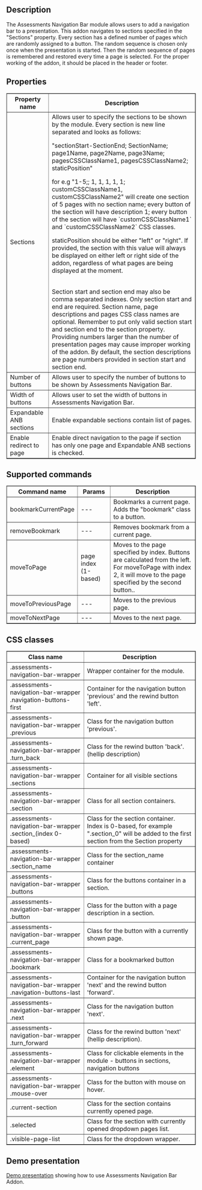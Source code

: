 ## Description
The Assessments Navigation Bar module allows users to add a navigation bar to a presentation. This addon navigates to sections specified in the "Sections" property. Every section has a defined number of pages which
are randomly assigned to a button. The random sequence is chosen only once when the presentation is started. Then the random sequence of pages is remembered and restored every time a page is selected. For the proper working of the addon, it should be placed in the header or footer.


## Properties

<table border='1'>
    <tr>
        <th>Property name</th>
        <th>Description</th>
    </tr>
    <tr>
        <td>Sections</td>
        <td>
            Allows user to specify the sections to be shown by the module. Every section is new line separated and looks as follows:
            <p>"sectionStart-SectionEnd; SectionName; page1Name, page2Name, page3Name; pagesCSSClassName1, pagesCSSClassName2; staticPosition" </p>
            <p>for e.g "1-5;; 1, 1, 1, 1, 1; customCSSClassName1, customCSSClassName2" will create one section of
            5 pages with no section name; 
			every button of the section will have description 1; 
			every button of the section will have `customCSSClassName1` and `customCSSClassName2` CSS classes.
            </p>
            <p>staticPosition should be either "left" or "right". If provided, the section with this value will always be displayed on either left or right side of the addon, regardless of what pages are being displayed at the moment.</p>
            <br>Section start and section end may also be comma separated indexes.
            Only section start and end are required. Section name, page descriptions and pages CSS class names are optional.
            Remember to put only valid section start and section end to the section property. Providing numbers larger than the number of presentation pages may cause improper working of the addon.
            By default, the section descriptions are page numbers provided in section start and section end.
        </td>
    </tr>
    <tr>
        <td>Number of buttons</td>
        <td>Allows user to specify the number of buttons to be shown by Assessments Navigation Bar.
    </tr>
    <tr>
        <td>Width of buttons</td>
        <td>Allows user to set the width of buttons in Assessments Navigation Bar.
    </tr>
    <tr>
        <td>Expandable ANB sections</td>
        <td>Enable expandable sections contain list of pages.
    </tr>
    <tr>
        <td>Enable redirect to page</td>
        <td>Enable direct navigation to the page if section has only one page and Expandable ANB sections is checked.
    </tr>
</table>


## Supported commands

<table border='1'>
    <tr>
        <th>Command name</th>
        <th>Params</th>
        <th>Description</th>
    </tr>
    <tr>
        <td>bookmarkCurrentPage</td>
        <td>---</td>
        <td>Bookmarks a current page. Adds the "bookmark" class to a button.</td>
    </tr>
    <tr>
        <td>removeBookmark</td>
        <td>---</td>
        <td>Removes bookmark from a current page.</td>
    </tr>
    <tr>
        <td>moveToPage</td>
        <td>page index (1-based)</td>
        <td>Moves to the page specified by index. Buttons are calculated from the left. For moveToPage with index 2, it will move to the page specified by the second button..</td>
    </tr>
    <tr>
        <td>moveToPreviousPage</td>
        <td>---</td>
        <td>Moves to the previous page.</td>
    </tr>
    <tr>
        <td>moveToNextPage</td>
        <td>---</td>
        <td>Moves to the next page.</td>
    </tr>
</table>


## CSS classes

<table border='1'>
    <tr>
        <th>Class name</th>
        <th>Description</th>
    </tr>
    <tr>
        <td>.assessments-navigation-bar-wrapper</td>
        <td>Wrapper container for the module.</td>
    </tr>
    <tr>
        <td>.assessments-navigation-bar-wrapper .navigation-buttons-first</td>
        <td>Container for the navigation button 'previous' and the rewind button 'left'.</td>
    </tr>
    <tr>
        <td>.assessments-navigation-bar-wrapper .previous</td>
        <td>Class for the navigation button 'previous'.</td>
    </tr>
    <tr>
        <td>.assessments-navigation-bar-wrapper .turn_back</td>
        <td>Class for the rewind button 'back'. (hellip description)</td>
    </tr>
    <tr>
        <td>.assessments-navigation-bar-wrapper .sections</td>
        <td>Container for all visible sections</td>
    </tr>
    <tr>
        <td>.assessments-navigation-bar-wrapper .section</td>
        <td>Class for all section containers.</td>
    </tr>
    <tr>
        <td>.assessments-navigation-bar-wrapper .section_(index 0-based)</td>
        <td>Class for the section container. Index is 0-based, for example ".section_0" will be added to the first section from the Section property</td>
    </tr>
    <tr>
        <td>.assessments-navigation-bar-wrapper .section_name</td>
        <td>Class for the section_name container</td>
    </tr>
    <tr>
        <td>.assessments-navigation-bar-wrapper .buttons</td>
        <td>Class for the buttons container in a section.</td>
    </tr>
    <tr>
        <td>.assessments-navigation-bar-wrapper .button</td>
        <td>Class for the button with a page description in a section.</td>
    </tr>
    <tr>
        <td>.assessments-navigation-bar-wrapper .current_page</td>
        <td>Class for the button with a currently shown page.</td>
    </tr>
    <tr>
        <td>.assessments-navigation-bar-wrapper .bookmark</td>
        <td>Class for a bookmarked button</td>
    </tr>
    <tr>
        <td>.assessments-navigation-bar-wrapper .navigation-buttons-last</td>
        <td>Container for the navigation button 'next' and the rewind button 'forward'.</td>
    </tr>
    <tr>
        <td>.assessments-navigation-bar-wrapper .next</td>
        <td>Class for the navigation button 'next'.</td>
    </tr>
    <tr>
        <td>.assessments-navigation-bar-wrapper .turn_forward</td>
        <td>Class for the rewind button 'next' (hellip description).</td>
    </tr>
    <tr>
        <td>.assessments-navigation-bar-wrapper .element</td>
        <td>Class for clickable elements in the module - buttons in sections, navigation buttons</td>
    </tr>
    <tr>
        <td>.assessments-navigation-bar-wrapper .mouse-over</td>
        <td>Class for the button with mouse on hover.</td>
    </tr>
    <tr>
        <td>.current-section</td>
        <td>Class for the section contains currently opened page.</td>
    </tr>
    <tr>
        <td>.selected</td>
        <td>Class for the section with currently opened dropdown pages list.</td>
    </tr>
    <tr>
        <td>.visible-page-list</td>
        <td>Class for the dropdown wrapper.</td>
    </tr>
</table>

## Demo presentation
[Demo presentation](/embed/6222125724073984 "Demo presentation") showing how to use Assessments Navigation Bar Addon.         